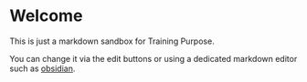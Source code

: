 # Welcome

This is just a markdown sandbox for Training Purpose.

You can change it via the edit buttons or using a dedicated markdown editor such as [obsidian](https://obsidian.md/).

